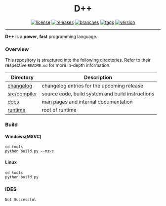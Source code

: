 <div align="center">

# D++
[![license](https://badgen.net/github/license/ACoderOrHacker/DPP)](https://github.com/ACoderOrHacker/DPP/blob/master/LICENSE)
[![releases](https://badgen.net/github/releases/ACoderOrHacker/DPP)](https://github.com/ACoderOrHacker/DPP/releases/)
[![branches](https://badgen.net/github/branches/ACoderOrHacker/DPP)]()
[![tags](https://badgen.net/github/tags/ACoderOrHacker/DPP)](https://github.com/ACoderOrHacker/DPP/tags)
[![version](https://badgen.net/github/release/ACoderOrHacker/DPP)]()

</div>

---
**D++** is a **power**, **fast** programming language.

### Overview

This repository is structured into the following directories.
Refer to their respective `README.md` for more in-depth information.

| Directory                                | Description                                      |
|------------------------------------------|--------------------------------------------------|
| [changelog](CHANGELOG)                   | changelog entries for the upcoming release       |
| [src/compiler](src/compiler)             | source code, build system and build instructions |
| [docs](doc/compiler/index.md)            | man pages and internal documentation             |                       |
| [runtime](src/runtime/)                  | root of runtime                                  |

### Build

#### Windows(MSVC)
```
cd tools
python build.py --msvc
```

#### Linux
```
cd tools
python build.py
```

### IDES
```
Not Successful
```
